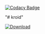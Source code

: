 
[![Codacy Badge](https://api.codacy.com/project/badge/Grade/69c7d6f647254079b2decc5330fd3fb1)](https://app.codacy.com/app/mo3in/Kroid?utm_source=github.com&utm_medium=referral&utm_content=mo3in/Kroid&utm_campaign=Badge_Grade_Dashboard)

"# kroid" 

 [ ![Download](https://api.bintray.com/packages/mo3in/kroid/me.mo3in.kroid/images/download.svg) ](https://bintray.com/mo3in/kroid/me.mo3in.kroid/_latestVersion)
